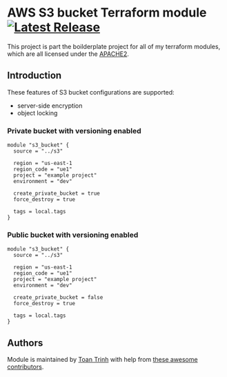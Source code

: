 
<!-- markdownlint-disable -->
# AWS S3 bucket Terraform module [![Latest Release](https://img.shields.io/github/v/release/oysptn/terraform-aws-s3.svg)](https://github.com/oysptn/terraform-aws-s3/releases/latest)
<!-- markdownlint-restore -->

This project is part the boilderplate project for all of my terraform modules, which are all licensed under the [APACHE2](LICENSE).

## Introduction

These features of S3 bucket configurations are supported:

- server-side encryption
- object locking

### Private bucket with versioning enabled

```hcl
module "s3_bucket" {
  source = "../s3"
    
  region = "us-east-1
  region_code = "ue1"
  project = "example project"
  environment = "dev"

  create_private_bucket = true
  force_destroy = true  
  
  tags = local.tags
}
```
### Public bucket with versioning enabled

```hcl
module "s3_bucket" {
  source = "../s3"
    
  region = "us-east-1
  region_code = "ue1"
  project = "example project"
  environment = "dev"

  create_private_bucket = false
  force_destroy = true  
  
  tags = local.tags
}
```
## Authors

Module is maintained by [Toan Trinh](https://github.com/comicalwriter) with help from [these awesome contributors](https://github.com/ptnglobalcorp/terraform-aws-s3/graphs/contributors).

